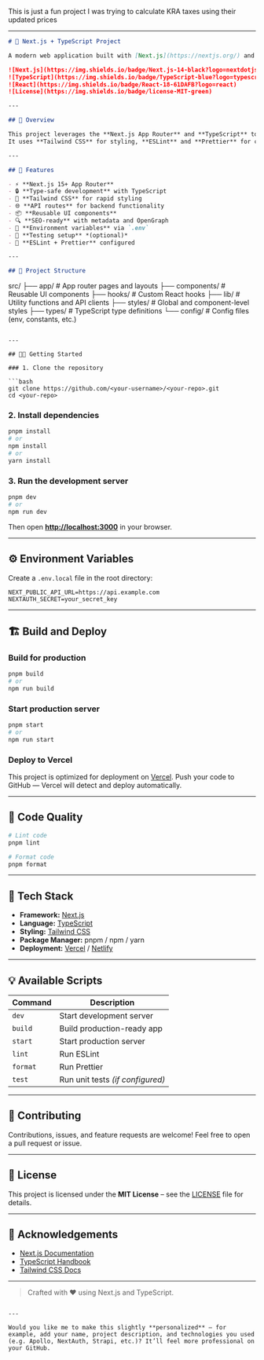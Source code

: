 This is just a fun project I was trying to calculate KRA taxes using their updated prices

---

```markdown
# 🚀 Next.js + TypeScript Project

A modern web application built with [Next.js](https://nextjs.org/) and [TypeScript](https://www.typescriptlang.org/), following best practices for performance, scalability, and maintainability.

![Next.js](https://img.shields.io/badge/Next.js-14-black?logo=nextdotjs)
![TypeScript](https://img.shields.io/badge/TypeScript-blue?logo=typescript)
![React](https://img.shields.io/badge/React-18-61DAFB?logo=react)
![License](https://img.shields.io/badge/license-MIT-green)

---

## 📖 Overview

This project leverages the **Next.js App Router** and **TypeScript** to deliver a performant, SEO-friendly, and developer-efficient frontend.  
It uses **Tailwind CSS** for styling, **ESLint** and **Prettier** for code consistency, and supports modern workflows like API routes, dynamic imports, and static generation.

---

## 🧩 Features

- ⚡️ **Next.js 15+ App Router**
- 🔒 **Type-safe development** with TypeScript  
- 🎨 **Tailwind CSS** for rapid styling  
- 🌐 **API routes** for backend functionality  
- 📦 **Reusable UI components**  
- 🔍 **SEO-ready** with metadata and OpenGraph  
- 🧱 **Environment variables** via `.env`  
- 🧪 **Testing setup** *(optional)*  
- 🧰 **ESLint + Prettier** configured  

---

## 📁 Project Structure

```

src/
├── app/                # App router pages and layouts
├── components/         # Reusable UI components
├── hooks/              # Custom React hooks
├── lib/                # Utility functions and API clients
├── styles/             # Global and component-level styles
├── types/              # TypeScript type definitions
└── config/             # Config files (env, constants, etc.)

````

---

## 🧑‍💻 Getting Started

### 1. Clone the repository

```bash
git clone https://github.com/<your-username>/<your-repo>.git
cd <your-repo>
````

### 2. Install dependencies

```bash
pnpm install
# or
npm install
# or
yarn install
```

### 3. Run the development server

```bash
pnpm dev
# or
npm run dev
```

Then open **[http://localhost:3000](http://localhost:3000)** in your browser.

---

## ⚙️ Environment Variables

Create a `.env.local` file in the root directory:

```env
NEXT_PUBLIC_API_URL=https://api.example.com
NEXTAUTH_SECRET=your_secret_key
```

---

## 🏗️ Build and Deploy

### Build for production

```bash
pnpm build
# or
npm run build
```

### Start production server

```bash
pnpm start
# or
npm run start
```

### Deploy to Vercel

This project is optimized for deployment on [Vercel](https://vercel.com/).
Push your code to GitHub — Vercel will detect and deploy automatically.

---

## 🧹 Code Quality

```bash
# Lint code
pnpm lint

# Format code
pnpm format
```

---

## 🧠 Tech Stack

* **Framework:** [Next.js](https://nextjs.org/)
* **Language:** [TypeScript](https://www.typescriptlang.org/)
* **Styling:** [Tailwind CSS](https://tailwindcss.com/)
* **Package Manager:** pnpm / npm / yarn
* **Deployment:** [Vercel](https://vercel.com/) / [Netlify](https://www.netlify.com/)

---

## 💡 Available Scripts

| Command  | Description                      |
| -------- | -------------------------------- |
| `dev`    | Start development server         |
| `build`  | Build production-ready app       |
| `start`  | Start production server          |
| `lint`   | Run ESLint                       |
| `format` | Run Prettier                     |
| `test`   | Run unit tests *(if configured)* |

---

## 🤝 Contributing

Contributions, issues, and feature requests are welcome!
Feel free to open a pull request or issue.

---

## 📄 License

This project is licensed under the **MIT License** – see the [LICENSE](./LICENSE) file for details.

---

## 🌟 Acknowledgements

* [Next.js Documentation](https://nextjs.org/docs)
* [TypeScript Handbook](https://www.typescriptlang.org/docs/)
* [Tailwind CSS Docs](https://tailwindcss.com/docs)

---

> Crafted with ❤️ using Next.js and TypeScript.

```

---

Would you like me to make this slightly **personalized** — for example, add your name, project description, and technologies you used (e.g. Apollo, NextAuth, Strapi, etc.)? It’ll feel more professional on your GitHub.
```

